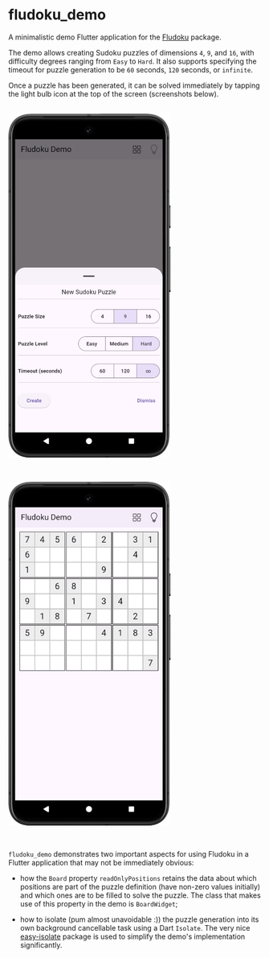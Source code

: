 # fludoku_demo

A minimalistic demo Flutter application for the [Fludoku](https://pub.dev/packages/fludoku) package.

The demo allows creating Sudoku puzzles of dimensions `4`, `9`, and `16`, with difficulty degrees
ranging from `Easy` to `Hard`. It also supports specifying the timeout for
puzzle generation to be `60` seconds, `120` seconds, or `infinite`.

Once a puzzle has been generated, it can be solved immediately by tapping the light
bulb icon at the top of the screen (screenshots below).

<br/>
<div style="display: flex; gap: 48px; flex-wrap: wrap;">
    <img src="doc/images/fludoku_demo_android.png" alt="create_puzzle_android">
    <img src="doc/images/fludoku_demo_android_board.png" alt="fludoku_demo_android_board.png">
</div>
<br/><br/>

`fludoku_demo` demonstrates two important aspects for using Fludoku in a Flutter application that may not be immediately obvious:

- how the `Board` property `readOnlyPositions` retains the data about which positions are part of
  the puzzle definition (have non-zero values initially) and which ones are to be filled to solve
  the puzzle. The class that makes use of this property in the demo is `BoardWidget`;

- how to isolate (pum almost unavoidable :)) the puzzle generation into its own background
  cancellable task using a Dart `Isolate`. The very
  nice [easy-isolate](https://pub.dev/packages/easy_isolate) package is used to simplify the demo's
  implementation significantly.
